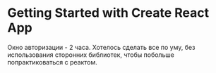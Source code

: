 # Getting Started with Create React App

Окно авторизации - 2 часа. Хотелось сделать все по уму, без использования сторонних библиотек, чтобы побольше попрактиковаться с реактом.
